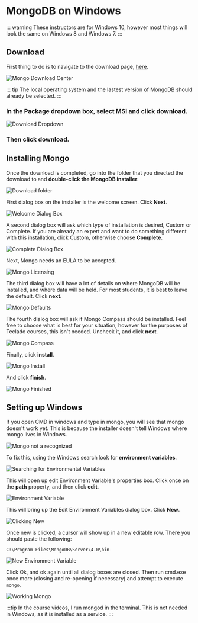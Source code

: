 # MongoDB on Windows

::: warning 
These instructors are for Windows 10, however most things will look the same on Windows 8 and Windows 7.
:::

## Download  

First thing to do is to navigate to the download page, [here](https://www.mongodb.com/download-center/community "https://www.mongodb.com/download-center/community").

![Mongo Download Center](./pics/mongoDownLoadCenter.png)

::: tip
The local operating system and the lastest version of MongoDB should already be selected.
:::

### In the Package dropdown box, select MSI and click download.

![Download Dropdown](./pics/downloadDropdown.png)

### Then click download.

## Installing Mongo

Once the download is completed, go into the folder that you directed the download to and **double-click the MongoDB installer**. 

![Download folder](./pics/downloadFolder.png)

First dialog box on the installer is the welcome screen. Click **Next**. 

![Welcome Dialog Box](./pics/mongoWelcome.png)

A second dialog box will ask which type of installation is desired, Custom or Complete.  If you are already an expert and want to do something different with this installation, click Custom, otherwise choose **Complete**.

![Complete Dialog Box](./pics/mongoComplete.png)

Next, Mongo needs an EULA to be accepted. 

![Mongo Licensing](./pics/mongoLicense.png)

The third dialog box will have a lot of details on where MongoDB will be installed, and where data will be held. For most students, it is best to leave the default. Click **next**.

![Mongo Defaults](./pics/defaultSetupMongo.png)

The fourth dialog box will ask if Mongo Compass should be installed. Feel free to choose what is best for your situation, however for the purposes of Teclado courses, this isn't needed.  Uncheck it, and click **next**. 

![Mongo Compass](./pics/uncheckCompas.png)

Finally, click **install**.

![Mongo Install](./pics/mongoInstall.png)

And click **finish**.

![Mongo Finished](./pics/mongoFinish.png)

## Setting up Windows

If you open CMD in windows and type in mongo, you will see that mongo doesn't work yet.  This is because the installer doesn't tell Windows where mongo lives in Windows. 

![Mongo not a recognized](./pics/mongoNotWorking.png)

To fix this, using the Windows search look for **environment variables**.

![Searching for Environmental Variables](./pics/searchForEnvironmental.png)

This will open up edit Environment Variable's properties box.  Click once on the **path** property, and then click **edit**.

![Environment Variable](./pics/environmentalvariablesEdit.png)

This will bring up the Edit Environment Variables dialog box.  Click **New**.

![Clicking New](./pics/CreateNewEnvironmentalVariable.png)

Once new is clicked, a cursor will show up in a new editable row. There you should paste the following:

```
C:\Program Files\MongoDB\Server\4.0\bin
```

![New Environment Variable](./pics/pasteMongoLocationIn.png)

Click Ok, and ok again until all dialog boxes are closed. Then run cmd.exe once more (closing and re-opening if necessary) and attempt to execute `mongo`. 

![Working Mongo](./pics/workingMongo.png)

:::tip 
In the course videos,  I run mongod in the terminal.  This is not needed in Windows, as it is installed as a service. 
:::
